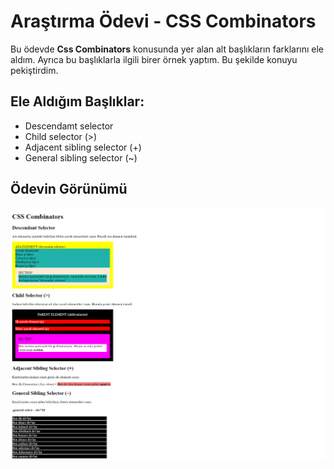# Araştırma Ödevi - CSS Combinators

Bu ödevde <b>Css Combinators</b> konusunda yer alan alt başlıkların farklarını ele aldım. Ayrıca bu başlıklarla ilgili birer örnek yaptım. Bu şekilde konuyu pekiştirdim.

## Ele Aldığım Başlıklar:

- Descendamt selector
- Child selector (>)
- Adjacent sibling selector (+)
- General sibling selector (~)

## Ödevin Görünümü

![View](view.png)